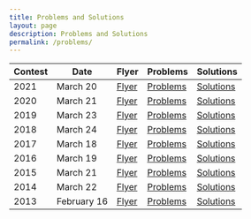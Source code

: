 ```yaml
---
title: Problems and Solutions
layout: page
description: Problems and Solutions
permalink: /problems/
---
```


| Contest | Date | Flyer | Problems | Solutions |
| --- | --- | --- | --- | --- |
| 2021 | March 20 | [Flyer](/doc/2021-umo-flyer.pdf) | [Problems](/doc/2021UtahMathOlympiad.pdf) | [Solutions](/doc/2021UtahMathOlympiadSolutions.pdf)
| 2020 | March 21 | [Flyer](/doc/2020-umo-flyer.pdf) | [Problems](/doc/2020UtahMathOlympiad.pdf) | [Solutions](/doc/2020UtahMathOlympiadSolutions.pdf) |
| 2019 | March 23 | [Flyer](/doc/2019-umo-flyer.pdf) | [Problems](/doc/2019UtahMathOlympiad.pdf) | [Solutions](/doc/2019UtahMathOlympiadSolutions.pdf) |
| 2018 | March 24 | [Flyer](/doc/2018-umo-flyer.pdf) | [Problems](/doc/2018UtahMathOlympiad.pdf) | [Solutions](/doc/2018UtahMathOlympiadSolutions.pdf) |
| 2017 | March 18 | [Flyer](/doc/2017-umo-flyer.pdf) | [Problems](/doc/2017UtahMathOlympiad.pdf) | [Solutions](/doc/2017UtahMathOlympiadSolutions.pdf) |
| 2016 | March 19 | [Flyer](/doc/2016-umo-flyer.pdf) | [Problems](/doc/2016UtahMathOlympiad.pdf) | [Solutions](/doc/2016UtahMathOlympiadSolutions.pdf) |
| 2015 | March 21 | [Flyer](/doc/2015-umo-flyer.pdf) | [Problems](/doc/2015UtahMathOlympiad.pdf) | [Solutions](/doc/2015UtahMathOlympiadSolutions.pdf) |
| 2014 | March 22 | [Flyer](/doc/2014-umo-flyer.pdf) | [Problems](/doc/2014UtahMathOlympiad.pdf) | [Solutions](/doc/2014UtahMathOlympiadSolutions.pdf) |
| 2013 | February 16 | [Flyer](/doc/2013-umo-flyer.pdf) | [Problems](/doc/2013UtahMathOlympiad.pdf) | [Solutions](/doc/2013UtahMathOlympiadSolutions.pdf) |
